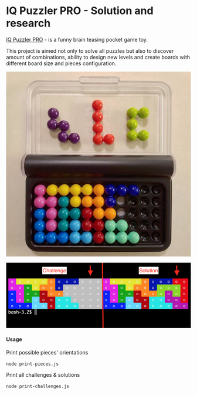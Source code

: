 # IQ Puzzler PRO - Solution and research

[IQ Puzzler PRO](https://www.smartgames.eu/uk/one-player-games/iq-puzzler-pro) - is a funny brain teasing pocket game toy.

This project is aimed not only to solve all puzzles but also to discover amount of combinations, ability to design new levels and create boards with different board size and pieces configuration.

![IQ Puzzle PRO](doc/images/iq-puzzle-pro.jpg)

![IQ Puzzle PRO - NodeJS solution](doc/images/ScreenShot-2020-04-15-20-59-21.png)

#### Usage

Print possible pieces' orientations

    node print-pieces.js

Print all challenges & solutions

    node print-challenges.js


